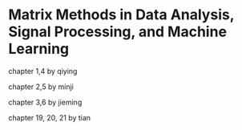 # Matrix Methods in Data Analysis, Signal Processing, and Machine Learning

chapter 1,4 by qiying

chapter 2,5 by minji

chapter 3,6 by jieming

chapter 19, 20, 21 by tian
